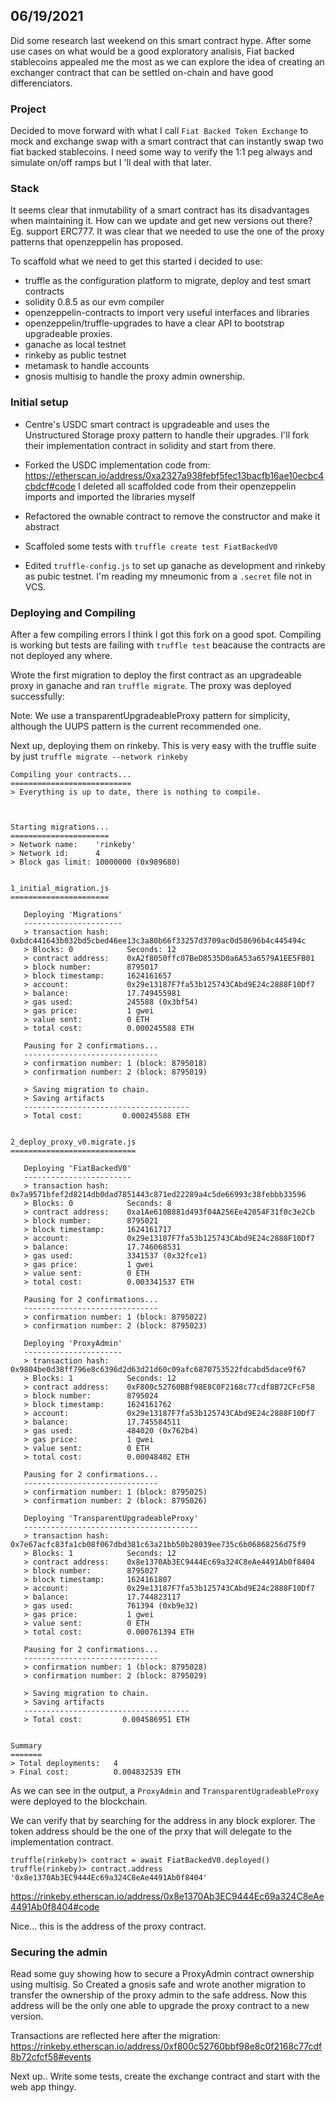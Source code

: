## 06/19/2021

Did some research last weekend on this smart contract hype. After some use cases on what would be a good exploratory analisis, Fiat backed stablecoins appealed me the most as we can explore the idea of creating an exchanger contract that can be settled on-chain and have good differenciators.

### Project

Decided to move forward with what I call `Fiat Backed Token Exchange` to mock and exchange swap with a smart contract that can instantly swap two fiat backed stablecoins. I need some way to verify the 1:1 peg always and simulate on/off ramps but I 'll deal with that later.

### Stack

It seems clear that inmutability of a smart contract has its disadvantages when maintaining it. How can we update and get new versions out there? Eg. support ERC777. It was clear that we needed to use the one of the proxy patterns that openzeppelin has proposed. 

To scaffold what we need to get this started i decided to use:

- truffle as the configuration platform to migrate, deploy and test smart contracts
- solidity 0.8.5 as our evm compiler
- openzeppelin-contracts to import very useful interfaces and libraries
- openzeppelin/truffle-upgrades to have a clear API to bootstrap upgradeable proxies.
- ganache as local testnet
- rinkeby as public testnet
- metamask to handle accounts
- gnosis multisig to handle the proxy admin ownership.

### Initial setup

- Centre's USDC smart contract is upgradeable and uses the Unstructured Storage proxy pattern to handle their upgrades. I'll fork their implementation contract in solidity and start from there.

- Forked the USDC implementation code from:
https://etherscan.io/address/0xa2327a938febf5fec13bacfb16ae10ecbc4cbdcf#code
I deleted all scaffolded code from their openzeppelin imports and imported the libraries myself

- Refactored the ownable contract to remove the constructor and make it abstract

- Scaffoled some tests with `truffle create test FiatBackedV0`
  
- Edited `truffle-config.js` to set up ganache as development and rinkeby as pubic testnet. I'm reading my mneumonic from a `.secret` file not in VCS.

### Deploying and Compiling

After a few compiling errors I think I got this fork on a good spot. Compiling is working but tests are failing with `truffle test` beacause the contracts are not deployed any where. 

Wrote the first migration to deploy the first contract as an upgradeable proxy in ganache and ran `truffle migrate`.
The proxy was deployed successfully:

Note: We use a transparentUpgradeableProxy pattern for simplicity, although the UUPS pattern is the current recommended one.

Next up, deploying them on rinkeby. This is very easy with the truffle suite by just `truffle migrate --network rinkeby`

```
Compiling your contracts...
===========================
> Everything is up to date, there is nothing to compile.



Starting migrations...
======================
> Network name:    'rinkeby'
> Network id:      4
> Block gas limit: 10000000 (0x989680)


1_initial_migration.js
======================

   Deploying 'Migrations'
   ----------------------
   > transaction hash:    0xbdc441643b032bd5cbed46ee13c3a80b66f33257d3709ac0d58696b4c445494c
   > Blocks: 0            Seconds: 12
   > contract address:    0xA2f8050ffc07BeD8535D0a6A53a6579A1EE5FB01
   > block number:        8795017
   > block timestamp:     1624161657
   > account:             0x29e13187F7fa53b125743CAbd9E24c2888F10Df7
   > balance:             17.749455981
   > gas used:            245588 (0x3bf54)
   > gas price:           1 gwei
   > value sent:          0 ETH
   > total cost:          0.000245588 ETH

   Pausing for 2 confirmations...
   ------------------------------
   > confirmation number: 1 (block: 8795018)
   > confirmation number: 2 (block: 8795019)

   > Saving migration to chain.
   > Saving artifacts
   -------------------------------------
   > Total cost:         0.000245588 ETH


2_deploy_proxy_v0.migrate.js
============================

   Deploying 'FiatBackedV0'
   ------------------------
   > transaction hash:    0x7a9571bfef2d8214db0dad7851443c871ed22289a4c5de66993c38febbb33596
   > Blocks: 0            Seconds: 8
   > contract address:    0xa1Ae610B881d493f04A256Ee42054F31f0c3e2Cb
   > block number:        8795021
   > block timestamp:     1624161717
   > account:             0x29e13187F7fa53b125743CAbd9E24c2888F10Df7
   > balance:             17.746068531
   > gas used:            3341537 (0x32fce1)
   > gas price:           1 gwei
   > value sent:          0 ETH
   > total cost:          0.003341537 ETH

   Pausing for 2 confirmations...
   ------------------------------
   > confirmation number: 1 (block: 8795022)
   > confirmation number: 2 (block: 8795023)

   Deploying 'ProxyAdmin'
   ----------------------
   > transaction hash:    0x9804be0d38ff796e8c6396d2d63d21d60c09afc6870753522fdcabd5dace9f67
   > Blocks: 1            Seconds: 12
   > contract address:    0xF800c52760BBf98E8C0F2168c77cdf8B72CFcF58
   > block number:        8795024
   > block timestamp:     1624161762
   > account:             0x29e13187F7fa53b125743CAbd9E24c2888F10Df7
   > balance:             17.745584511
   > gas used:            484020 (0x762b4)
   > gas price:           1 gwei
   > value sent:          0 ETH
   > total cost:          0.00048402 ETH

   Pausing for 2 confirmations...
   ------------------------------
   > confirmation number: 1 (block: 8795025)
   > confirmation number: 2 (block: 8795026)

   Deploying 'TransparentUpgradeableProxy'
   ---------------------------------------
   > transaction hash:    0x7e67acfc83fa1cb08f067dbd381c63a21bb50b28039ee735c6b06868256d75f9
   > Blocks: 1            Seconds: 12
   > contract address:    0x8e1370Ab3EC9444Ec69a324C8eAe4491Ab0f8404
   > block number:        8795027
   > block timestamp:     1624161807
   > account:             0x29e13187F7fa53b125743CAbd9E24c2888F10Df7
   > balance:             17.744823117
   > gas used:            761394 (0xb9e32)
   > gas price:           1 gwei
   > value sent:          0 ETH
   > total cost:          0.000761394 ETH

   Pausing for 2 confirmations...
   ------------------------------
   > confirmation number: 1 (block: 8795028)
   > confirmation number: 2 (block: 8795029)

   > Saving migration to chain.
   > Saving artifacts
   -------------------------------------
   > Total cost:         0.004586951 ETH


Summary
=======
> Total deployments:   4
> Final cost:          0.004832539 ETH
```

As we can see in the output, a `ProxyAdmin` and `TransparentUgradeableProxy` were deployed to the blockchain.

We can verify that by searching for the address in any block explorer. The token address should be the one of the prxy that will delegate to the implementation contract.

```shell
truffle(rinkeby)> contract = await FiatBackedV0.deployed()
truffle(rinkeby)> contract.address
'0x8e1370Ab3EC9444Ec69a324C8eAe4491Ab0f8404'
```
https://rinkeby.etherscan.io/address/0x8e1370Ab3EC9444Ec69a324C8eAe4491Ab0f8404#code

Nice... this is the address of the proxy contract.

### Securing the admin

Read some guy showing how to secure a ProxyAdmin contract ownership using multisig. So Created a gnosis safe and wrote another migration to transfer the ownership of the proxy admin to the safe address. Now this address will be the only one able to upgrade the proxy contract to a new version.

Transactions are reflected here after the migration:
https://rinkeby.etherscan.io/address/0xf800c52760bbf98e8c0f2168c77cdf8b72cfcf58#events

Next up.. Write some tests, create the exchange contract and start with the web app thingy.
